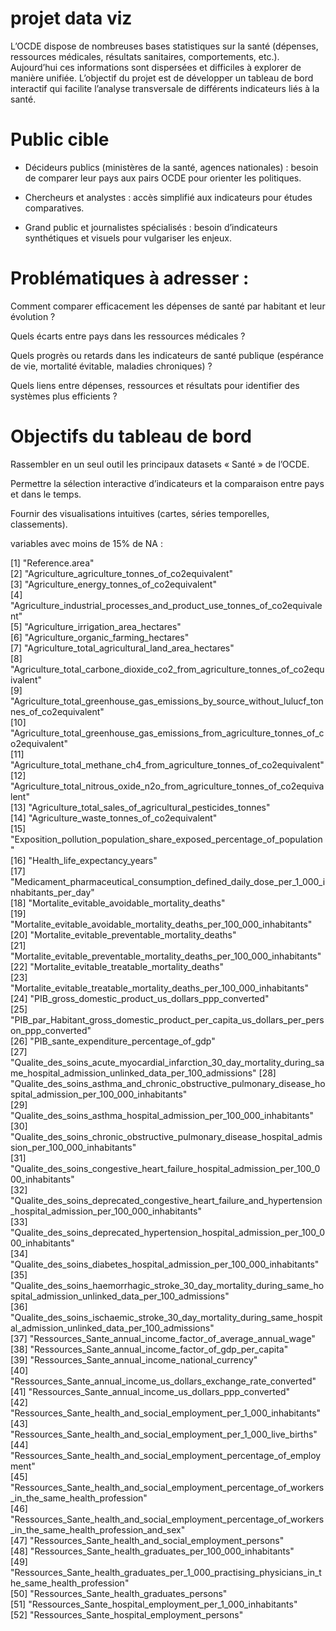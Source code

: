 # projet data viz 

L’OCDE dispose de nombreuses bases statistiques sur la santé (dépenses, ressources médicales, résultats sanitaires, comportements, etc.). Aujourd’hui ces informations sont dispersées et difficiles à explorer de manière unifiée. L’objectif du projet est de développer un tableau de bord interactif qui facilite l’analyse transversale de différents indicateurs liés à la santé.

# Public cible

- Décideurs publics (ministères de la santé, agences nationales) : besoin de comparer leur pays aux pairs OCDE pour orienter les politiques.

- Chercheurs et analystes : accès simplifié aux indicateurs pour études comparatives.

- Grand public et journalistes spécialisés : besoin d’indicateurs synthétiques et visuels pour vulgariser les enjeux.

# Problématiques à adresser : 

Comment comparer efficacement les dépenses de santé par habitant et leur évolution ?

Quels écarts entre pays dans les ressources médicales ?

Quels progrès ou retards dans les indicateurs de santé publique (espérance de vie, mortalité évitable, maladies chroniques) ?

Quels liens entre dépenses, ressources et résultats pour identifier des systèmes plus efficients ?



# Objectifs du tableau de bord

Rassembler en un seul outil les principaux datasets « Santé » de l’OCDE.

Permettre la sélection interactive d’indicateurs et la comparaison entre pays et dans le temps.

Fournir des visualisations intuitives (cartes, séries temporelles, classements).







variables avec moins de 15% de NA : 

 [1] "Reference.area"                                                                                                                
 [2] "Agriculture_agriculture_tonnes_of_co2equivalent"                                                                               
 [3] "Agriculture_energy_tonnes_of_co2equivalent"                                                                                    
 [4] "Agriculture_industrial_processes_and_product_use_tonnes_of_co2equivalent"                                                      
 [5] "Agriculture_irrigation_area_hectares"                                                                                          
 [6] "Agriculture_organic_farming_hectares"                                                                                          
 [7] "Agriculture_total_agricultural_land_area_hectares"                                                                             
 [8] "Agriculture_total_carbone_dioxide_co2_from_agriculture_tonnes_of_co2equivalent"                                                
 [9] "Agriculture_total_greenhouse_gas_emissions_by_source_without_lulucf_tonnes_of_co2equivalent"                                   
[10] "Agriculture_total_greenhouse_gas_emissions_from_agriculture_tonnes_of_co2equivalent"                                           
[11] "Agriculture_total_methane_ch4_from_agriculture_tonnes_of_co2equivalent"                                                        
[12] "Agriculture_total_nitrous_oxide_n2o_from_agriculture_tonnes_of_co2equivalent"                                                  
[13] "Agriculture_total_sales_of_agricultural_pesticides_tonnes"                                                                     
[14] "Agriculture_waste_tonnes_of_co2equivalent"                                                                                     
[15] "Exposition_pollution_population_share_exposed_percentage_of_population"                                                        
[16] "Health_life_expectancy_years"                                                                                                  
[17] "Medicament_pharmaceutical_consumption_defined_daily_dose_per_1_000_inhabitants_per_day"                                        
[18] "Mortalite_evitable_avoidable_mortality_deaths"                                                                                 
[19] "Mortalite_evitable_avoidable_mortality_deaths_per_100_000_inhabitants"                                                         
[20] "Mortalite_evitable_preventable_mortality_deaths"                                                                               
[21] "Mortalite_evitable_preventable_mortality_deaths_per_100_000_inhabitants"                                                       
[22] "Mortalite_evitable_treatable_mortality_deaths"                                                                                 
[23] "Mortalite_evitable_treatable_mortality_deaths_per_100_000_inhabitants"                                                         
[24] "PIB_gross_domestic_product_us_dollars_ppp_converted"                                                                           
[25] "PIB_par_Habitant_gross_domestic_product_per_capita_us_dollars_per_person_ppp_converted"                                        
[26] "PIB_sante_expenditure_percentage_of_gdp"                                                                                       
[27] "Qualite_des_soins_acute_myocardial_infarction_30_day_mortality_during_same_hospital_admission_unlinked_data_per_100_admissions"
[28] "Qualite_des_soins_asthma_and_chronic_obstructive_pulmonary_disease_hospital_admission_per_100_000_inhabitants"                 
[29] "Qualite_des_soins_asthma_hospital_admission_per_100_000_inhabitants"                                                           
[30] "Qualite_des_soins_chronic_obstructive_pulmonary_disease_hospital_admission_per_100_000_inhabitants"                            
[31] "Qualite_des_soins_congestive_heart_failure_hospital_admission_per_100_000_inhabitants"                                         
[32] "Qualite_des_soins_deprecated_congestive_heart_failure_and_hypertension_hospital_admission_per_100_000_inhabitants"             
[33] "Qualite_des_soins_deprecated_hypertension_hospital_admission_per_100_000_inhabitants"                                          
[34] "Qualite_des_soins_diabetes_hospital_admission_per_100_000_inhabitants"                                                         
[35] "Qualite_des_soins_haemorrhagic_stroke_30_day_mortality_during_same_hospital_admission_unlinked_data_per_100_admissions"        
[36] "Qualite_des_soins_ischaemic_stroke_30_day_mortality_during_same_hospital_admission_unlinked_data_per_100_admissions"           
[37] "Ressources_Sante_annual_income_factor_of_average_annual_wage"                                                                  
[38] "Ressources_Sante_annual_income_factor_of_gdp_per_capita"                                                                       
[39] "Ressources_Sante_annual_income_national_currency"                                                                              
[40] "Ressources_Sante_annual_income_us_dollars_exchange_rate_converted"                                                             
[41] "Ressources_Sante_annual_income_us_dollars_ppp_converted"                                                                       
[42] "Ressources_Sante_health_and_social_employment_per_1_000_inhabitants"                                                           
[43] "Ressources_Sante_health_and_social_employment_per_1_000_live_births"                                                           
[44] "Ressources_Sante_health_and_social_employment_percentage_of_employment"                                                        
[45] "Ressources_Sante_health_and_social_employment_percentage_of_workers_in_the_same_health_profession"                             
[46] "Ressources_Sante_health_and_social_employment_percentage_of_workers_in_the_same_health_profession_and_sex"                     
[47] "Ressources_Sante_health_and_social_employment_persons"                                                                         
[48] "Ressources_Sante_health_graduates_per_100_000_inhabitants"                                                                     
[49] "Ressources_Sante_health_graduates_per_1_000_practising_physicians_in_the_same_health_profession"                               
[50] "Ressources_Sante_health_graduates_persons"                                                                                     
[51] "Ressources_Sante_hospital_employment_per_1_000_inhabitants"                                                                    
[52] "Ressources_Sante_hospital_employment_persons"  
